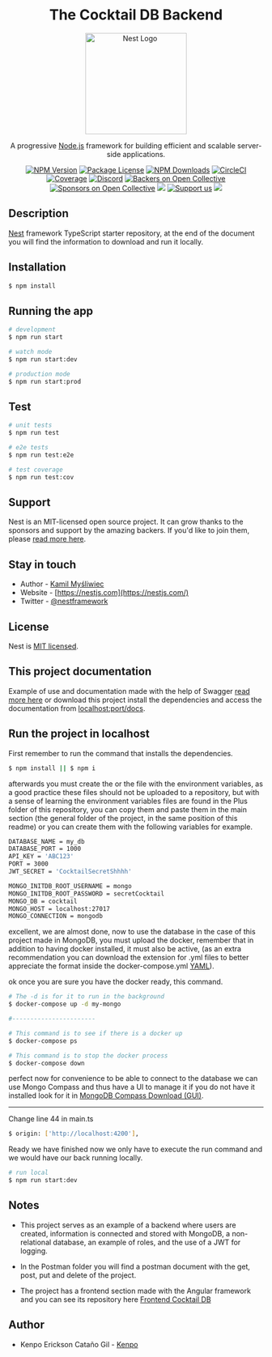 <h1 align="center">The Cocktail DB Backend</h1>

<p align="center">
  <a href="http://nestjs.com/" target="blank"><img src="https://nestjs.com/img/logo-small.svg" width="200" alt="Nest Logo" /></a>
</p>

[circleci-image]: https://img.shields.io/circleci/build/github/nestjs/nest/master?token=abc123def456
[circleci-url]: https://circleci.com/gh/nestjs/nest

  <p align="center">A progressive <a href="http://nodejs.org" target="_blank">Node.js</a> framework for building efficient and scalable server-side applications.</p>
    <p align="center">
<a href="https://www.npmjs.com/~nestjscore" target="_blank"><img src="https://img.shields.io/npm/v/@nestjs/core.svg" alt="NPM Version" /></a>
<a href="https://www.npmjs.com/~nestjscore" target="_blank"><img src="https://img.shields.io/npm/l/@nestjs/core.svg" alt="Package License" /></a>
<a href="https://www.npmjs.com/~nestjscore" target="_blank"><img src="https://img.shields.io/npm/dm/@nestjs/common.svg" alt="NPM Downloads" /></a>
<a href="https://circleci.com/gh/nestjs/nest" target="_blank"><img src="https://img.shields.io/circleci/build/github/nestjs/nest/master" alt="CircleCI" /></a>
<a href="https://coveralls.io/github/nestjs/nest?branch=master" target="_blank"><img src="https://coveralls.io/repos/github/nestjs/nest/badge.svg?branch=master#9" alt="Coverage" /></a>
<a href="https://discord.gg/G7Qnnhy" target="_blank"><img src="https://img.shields.io/badge/discord-online-brightgreen.svg" alt="Discord"/></a>
<a href="https://opencollective.com/nest#backer" target="_blank"><img src="https://opencollective.com/nest/backers/badge.svg" alt="Backers on Open Collective" /></a>
<a href="https://opencollective.com/nest#sponsor" target="_blank"><img src="https://opencollective.com/nest/sponsors/badge.svg" alt="Sponsors on Open Collective" /></a>
  <a href="https://paypal.me/kamilmysliwiec" target="_blank"><img src="https://img.shields.io/badge/Donate-PayPal-ff3f59.svg"/></a>
    <a href="https://opencollective.com/nest#sponsor"  target="_blank"><img src="https://img.shields.io/badge/Support%20us-Open%20Collective-41B883.svg" alt="Support us"></a>
  <a href="https://twitter.com/nestframework" target="_blank"><img src="https://img.shields.io/twitter/follow/nestframework.svg?style=social&label=Follow"></a>
</p>
  <!--[![Backers on Open Collective](https://opencollective.com/nest/backers/badge.svg)](https://opencollective.com/nest#backer)
  [![Sponsors on Open Collective](https://opencollective.com/nest/sponsors/badge.svg)](https://opencollective.com/nest#sponsor)-->

## Description

[Nest](https://github.com/nestjs/nest) framework TypeScript starter repository, at the end of the document you will find the information to download and run it locally.

## Installation

```bash
$ npm install
```

## Running the app

```bash
# development
$ npm run start

# watch mode
$ npm run start:dev

# production mode
$ npm run start:prod
```

## Test

```bash
# unit tests
$ npm run test

# e2e tests
$ npm run test:e2e

# test coverage
$ npm run test:cov
```

## Support

Nest is an MIT-licensed open source project. It can grow thanks to the sponsors and support by the amazing backers. If you'd like to join them, please [read more here](https://docs.nestjs.com/support).

## Stay in touch

-  Author - [Kamil Myśliwiec](https://kamilmysliwiec.com)
-  Website - [https://nestjs.com](https://nestjs.com/)
-  Twitter - [@nestframework](https://twitter.com/nestframework)

## License

Nest is [MIT licensed](LICENSE).

## This project documentation

Example of use and documentation made with the help of Swagger [read more here](https://backend-social-wires.vercel.app/docs) or download this project install the dependencies and access the documentation from [localhost:port/docs](http://localhost:3000/docs).

## Run the project in localhost

First remember to run the command that installs the dependencies.

```bash
$ npm install || $ npm i
```

afterwards you must create the or the file with the environment variables, as a good practice these files should not be uploaded to a repository, but with a sense of learning the environment variables files are found in the Plus folder of this repository, you can copy them and paste them in the main section (the general folder of the project, in the same position of this readme) or you can create them with the following variables for example.

```bash
DATABASE_NAME = my_db
DATABASE_PORT = 1000
API_KEY = 'ABC123'
PORT = 3000
JWT_SECRET = 'CocktailSecretShhhh'

MONGO_INITDB_ROOT_USERNAME = mongo
MONGO_INITDB_ROOT_PASSWORD = secretCocktail
MONGO_DB = cocktail
MONGO_HOST = localhost:27017
MONGO_CONNECTION = mongodb
```

excellent, we are almost done, now to use the database in the case of this project made in MongoDB, you must upload the docker, remember that in addition to having docker installed, it must also be active, (as an extra recommendation you can download the extension for .yml files to better appreciate the format inside the docker-compose.yml [YAML](https://marketplace.visualstudio.com/items?itemName=redhat.vscode-yaml)).

ok once you are sure you have the docker ready, this command.

```bash
# The -d is for it to run in the background
$ docker-compose up -d my-mongo

#-----------------------

# This command is to see if there is a docker up
$ docker-compose ps

# This command is to stop the docker process
$ docker-compose down
```

perfect now for convenience to be able to connect to the database we can use Mongo Compass and thus have a UI to manage it if you do not have it installed look for it in [MongoDB Compass Download (GUI)](https://www.mongodb.com/try/download/compass).

--------------------------
Change line 44 in main.ts 
```bash
$ origin: ['http://localhost:4200'],
```

Ready we have finished now we only have to execute the run command and we would have our back running locally.

```bash
# run local
$ npm run start:dev
```

## Notes
- This project serves as an example of a backend where users are created, information is connected and stored with MongoDB, a non-relational database, an example of roles, and the use of a JWT for logging.

- In the Postman folder you will find a postman document with the get, post, put and delete of the project.

- The project has a frontend section made with the Angular framework and you can see its repository here [Frontend Cocktail DB](https://github.com/ErickDW/The-Cocktail-DB-Front)

## Author
-  Kenpo Erickson Cataño Gil - [Kenpo](https://kenpo-v.web.app/)
